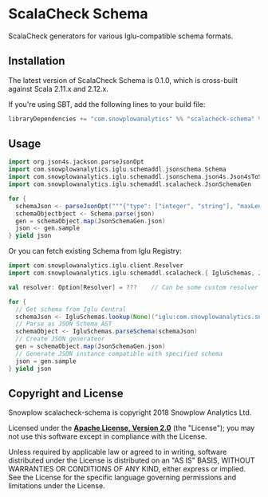 # ScalaCheck Schema

ScalaCheck generators for various Iglu-compatible schema formats.

## Installation

The latest version of ScalaCheck Schema is 0.1.0, which is cross-built against Scala 2.11.x and 2.12.x.

If you're using SBT, add the following lines to your build file:

```scala
libraryDependencies += "com.snowplowanalytics" %% "scalacheck-schema" % "0.1.0"
```

## Usage

```scala
import org.json4s.jackson.parseJsonOpt
import com.snowplowanalytics.iglu.schemaddl.jsonschema.Schema
import com.snowplowanalytics.iglu.schemaddl.jsonschema.json4s.Json4sToSchema._
import com.snowplowanalytics.iglu.schemaddl.scalacheck.JsonSchemaGen

for {
  schemaJson <- parseJsonOpt("""{"type": ["integer", "string"], "maxLength": 10}""")
  schemaObjectbject <- Schema.parse(json)
  gen = schemaObject.map(JsonSchemaGen.json)
  json <- gen.sample
} yield json
```

Or you can fetch existing Schema from Iglu Registry:

```scala
import com.snowplowanalytics.iglu.client.Resolver
import com.snowplowanalytics.iglu.schemaddl.scalacheck.{ IgluSchemas, JsonSchemaGen }

val resolver: Option[Resolver] = ???    // Can be some custom resolver or none for Iglu Central

for {
  // Get schema from Iglu Central
  schemaJson <- IgluSchemas.lookup(None)("iglu:com.snowplowanalytics.snowplow/geolocation_context/jsonschema/1-1-0")
  // Parse as JSON Schema AST
  schemaObject <- IgluSchemas.parseSchema(schemaJson)
  // Create JSON generateor
  gen = schemaObject.map(JsonSchemaGen.json)
  // Generate JSON instance compatible with specified schema
  json = gen.sample
} yield json
```

## Copyright and License

Snowplow scalacheck-schema is copyright 2018 Snowplow Analytics Ltd.

Licensed under the **[Apache License, Version 2.0][license]** (the "License");
you may not use this software except in compliance with the License.

Unless required by applicable law or agreed to in writing, software
distributed under the License is distributed on an "AS IS" BASIS,
WITHOUT WARRANTIES OR CONDITIONS OF ANY KIND, either express or implied.
See the License for the specific language governing permissions and
limitations under the License.


[vagrant-install]: http://docs.vagrantup.com/v2/installation/index.html
[virtualbox-install]: https://www.virtualbox.org/wiki/Downloads

[travis]: https://travis-ci.org/snowplow-incubator/scalacheck-schema
[travis-image]: https://travis-ci.org/snowplow-incubator/scalacheck-schema.png?branch=master

[license-image]: http://img.shields.io/badge/license-Apache--2-blue.svg?style=flat
[license]: http://www.apache.org/licenses/LICENSE-2.0

[release-image]: http://img.shields.io/badge/release-0.1.0-rc1-blue.svg?style=flat
[releases]: https://github.com/snowplow-incubator/scalacheck-schema/releases
